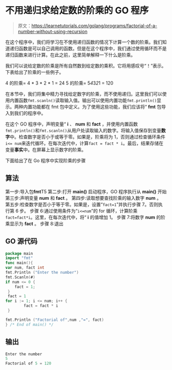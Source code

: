 # 不用递归求给定数的阶乘的 GO 程序

> 原文：<https://learnetutorials.com/golang/programs/factorial-of-a-number-without-using-recursion>

在这个程序中，我们将学习在不使用递归函数的情况下计算一个数的阶乘。我们知道递归函数是可以自己调用的函数。但是在这个程序中，我们通过使用循环而不是递归函数来进行计算。在此之前，这里简单解释一下什么是阶乘。

我们可以说给定数的阶乘是所有自然数到给定数的乘积。它将用感叹号“！”表示。下表给出了阶乘的一些例子。

4 的阶乘= 4 * 3 * 2 * 1 = 24
5 的阶乘= 5*4*3*2*1 = 120

在本节中，我们将集中精力寻找给定数字的阶乘，而不使用递归。这里我们可以使用内置函数`fmt.scanln()`读取输入值。输出可以使用内置功能`fmt.println()`显示。两种内置功能都在 fmt 包中定义。为了使用这些功能，我们应该将“ **fmt** 包导入到我们的程序中。

在这个 GO 程序中，声明变量“ **i** 、 **num** 和 **fact** ，并使用内置函数`fmt.println()`和`fmt.scanln()`从用户处读取输入的数字。将输入值保存到变量**数字**中。检查数字是否小于或等于零。如果是，阶乘将为 1，否则通过检查循环条件`i<= num`来迭代循环。在每次迭代中，计算`fact = fact * i`。最后，结果存储在变量**事实**中。在屏幕上显示数字的阶乘。

下面给出了在 Go 程序中实现阶乘的步骤

## 算法

第一步:导入包**fmt**T5 第二步:打开 **main()** 启动程序，GO 程序执行从 **main()**
开始第三步:声明变量 **num** 和 **fact** 。
第四步:读取想要查找阶乘的输入数字 **num** 。
第五步:检查数字是否小于等于零。如果是，设置“`fact=1`”并执行步骤 7。否则执行第 6 步。
步骤 6:通过使用条件为“`i<=num`”的 for 循环，计算阶乘`fact=fact*i`。这里，在每次迭代中，将“ **i** 的值增加 1。
步骤 7:将数字 **num** 的阶乘显示为 **fact** 。
步骤 8:退出

## GO 源代码

```go
package main
import "fmt"
func main(){
var num, fact int
fmt.Println ("Enter the number")
fmt.Scanln(#)
if num <= 0 {
    fact = 1;
 }
 fact = 1
for i := 1; i <= num; i++ {
        fact = fact * i
 }

fmt.Println ("Factorial of",num ,"=", fact)
} /* End of main() */ 

```

## 输出

```go
Enter the number
5
Factorial of 5 = 120
```
